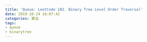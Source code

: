 ```yaml
---
title: 'Queue: LeetCode 102. Binary Tree Level Order Traversal'
date: 2019-10-24 16:07:42
categories: 算法
tags: 
- queue
- binarytree
---
```

